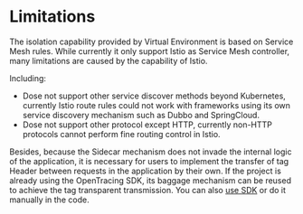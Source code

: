 # Limitations

The isolation capability provided by Virtual Environment is based on Service Mesh rules. While currently it only support Istio as Service Mesh controller, many limitations are caused by the capability of Istio.

Including:

- Dose not support other service discover methods beyond Kubernetes, currently Istio route rules could not work with frameworks using its own service discovery mechanism such as Dubbo and SpringCloud.
- Dose not support other protocol except HTTP, currently non-HTTP protocols cannot perform fine routing control in Istio.

Besides, because the Sidecar mechanism does not invade the internal logic of the application, it is necessary for users to implement the transfer of tag Header between requests in the application by their own. If the project is already using the OpenTracing SDK, its baggage mechanism can be reused to achieve the tag transparent transmission. You can also [use SDK](en-us/doc/use-sdk.md) or do it manually in the code.
